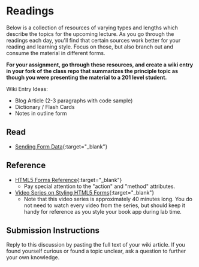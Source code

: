 # Readings

Below is a collection of resources of varying types and lengths which describe the topics for the upcoming lecture.  As you go through the readings each day, you'll find that certain sources work better for your reading and learning style. Focus on those, but also branch out and consume the material in different forms.

**For your assignment, go through these resources, and create a wiki entry in your fork of the class repo that summarizes the principle topic as though you were presenting the material to a 201 level student.**

Wiki Entry Ideas:

- Blog Article (2-3 paragraphs with code sample)
- Dictionary / Flash Cards
- Notes in outline form

## Read

- [Sending Form Data](https://developer.mozilla.org/en-US/docs/Learn/HTML/Forms/Sending_and_retrieving_form_data){:target="_blank"}

## Reference

- [HTML5 Forms Reference](https://htmlreference.io/forms/){:target="_blank"}
  - Pay special attention to the "action" and "method" attributes.
- [Video Series on Styling HTML5 Forms](https://www.youtube.com/playlist?list=PL4cUxeGkcC9g5_p_BVUGWykHfqx6bb7qK){:target="_blank"}
  - Note that this video series is approximately 40 minutes long. You do not need to watch every video from the series, but should keep it handy for reference as you style your book app during lab time.

## Submission Instructions

Reply to this discussion by pasting the full text of your wiki article. If you found yourself curious or found a topic unclear, ask a question to further your own knowledge.
